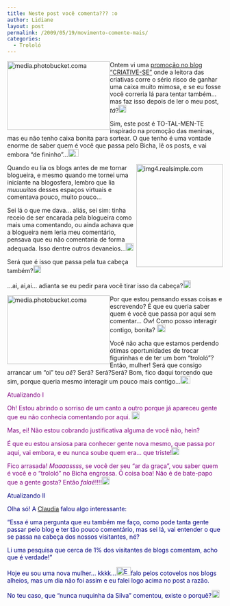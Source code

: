 ```yaml
---
title: Neste post você comenta??? :o
author: Lidiane
layout: post
permalink: /2009/05/19/movimento-comente-mais/
categories:
  - Trololó
---
```

[<img style="display: inline; margin-left: 0; margin-right: 0; border-width: 0;" title="media.photobucket.coma" src="https://www.trololodemulher.com.br/2009/05/media-photobucket-coma_thumb.jpg" border="0" alt="media.photobucket.coma" width="240" height="160" align="left" />](https://www.trololodemulher.com.br/2009/05/media-photobucket-coma.jpg) Ontem vi uma <a href="http://criativesse.blogspot.com/2009/05/quem-somos-nos-e-quem-e-voce.html" target="_blank" rel="noopener noreferrer">promoção no blog “CRIATIVE-SE”</a> onde a leitora das criativas corre o sério risco de ganhar uma caixa muito mimosa, e se eu fosse você correria lá para tentar também… mas faz isso depois de ler o meu post, _tá_?[<img style="display: inline;" title="EmoticonShy" src="https://www.trololodemulher.com.br/2009/05/emoticonshy_thumb.gif" alt="EmoticonShy" width="18" height="18" />](https://www.trololodemulher.com.br/2009/05/emoticonshy.gif)

Sim, este post é TO-TAL-MEN-TE inspirado na promoção das meninas, mas eu não tenho caixa bonita para sortear. O que tenho é uma vontade enorme de saber quem é você que passa pelo Bicha, lê os posts, e vai embora “de fininho”…[<img style="display: inline;" title="EmoticonCrying" src="https://www.trololodemulher.com.br/2009/05/emoticoncrying_thumb.gif" alt="EmoticonCrying" width="25" height="18" />](https://www.trololodemulher.com.br/2009/05/emoticoncrying.gif)

[<img style="display: inline; margin-left: 0; margin-right: 0; border-width: 0;" title="img4.realsimple.com" src="https://www.trololodemulher.com.br/2009/05/img4-realsimple-com_thumb.jpg" border="0" alt="img4.realsimple.com" width="202" height="240" align="right" />](https://www.trololodemulher.com.br/2009/05/img4-realsimple-com.jpg) Quando eu lia os blogs antes de me tornar blogueira, e mesmo quando me tornei uma iniciante na blogosfera, lembro que lia _muuuuitos_ desses espaços virtuais e comentava pouco, muito pouco…

Sei lá o que me dava… aliás, sei sim: tinha receio de ser encarada pela blogueira como mais uma comentando, ou ainda achava que a blogueira nem leria meu comentário, pensava que eu não comentaria de forma adequada. Isso dentre outros devaneios…[<img style="display: inline;" title="EmoticonGoofy" src="https://www.trololodemulher.com.br/2009/05/emoticongoofy_thumb.gif" alt="EmoticonGoofy" width="18" height="18" />](https://www.trololodemulher.com.br/2009/05/emoticongoofy.gif)

Será que é isso que passa pela tua cabeça também?[<img style="display: inline;" title="EmoticonEyebrow" src="https://www.trololodemulher.com.br/2009/05/emoticoneyebrow_thumb.gif" alt="EmoticonEyebrow" width="18" height="18" />](https://www.trololodemulher.com.br/2009/05/emoticoneyebrow.gif)

…ai, ai,ai… adianta se eu pedir para você tirar isso da cabeça?[<img style="display: inline;" title="EmoticonConfused" src="https://www.trololodemulher.com.br/2009/05/emoticonconfused_thumb.gif" alt="EmoticonConfused" width="18" height="18" />](https://www.trololodemulher.com.br/2009/05/emoticonconfused.gif)

[<img style="display: inline; margin-left: 0; margin-right: 0; border-width: 0;" title="media.photobucket.coma" src="https://www.trololodemulher.com.br/2009/05/media-photobucket-coma_thumb1.jpg" border="0" alt="media.photobucket.coma" width="240" height="160" align="left" />](https://www.trololodemulher.com.br/2009/05/media-photobucket-coma1.jpg) Por que estou pensando essas coisas e escrevendo? É que eu queria saber quem é você que passa por aqui sem comentar… _Ow_! Como posso interagir contigo, bonita? [<img style="display: inline;" title="EmoticonSurprised" src="https://www.trololodemulher.com.br/2009/05/emoticonsurprised_thumb.gif" alt="EmoticonSurprised" width="20" height="18" />](https://www.trololodemulher.com.br/2009/05/emoticonsurprised.gif)

Você não acha que estamos perdendo ótimas oportunidades de trocar figurinhas e de ter um bom “trololó”? Então, mulher! Será que consigo arrancar um “oi” teu _aê_? Será? Será?Será? Bom, fico daqui torcendo que sim, porque queria mesmo interagir um pouco mais contigo…[<img style="display: inline;" title="EmoticonThumbsUp" src="https://www.trololodemulher.com.br/2009/05/emoticonthumbsup_thumb.gif" alt="EmoticonThumbsUp" width="23" height="18" />](https://www.trololodemulher.com.br/2009/05/emoticonthumbsup.gif)

<span style="color: #800080;">Atualizando I</span>

<span style="color: #800080;">Oh! Estou abrindo o sorriso de um canto a outro porque já apareceu gente que eu não conhecia comentando por aqui. <a href="https://www.trololodemulher.com.br/2009/05/emoticonbigsmile.gif"><img style="display: inline;" title="EmoticonBigSmile" src="https://www.trololodemulher.com.br/2009/05/emoticonbigsmile_thumb.gif" alt="EmoticonBigSmile" width="18" height="18" /></a> </span>

<span style="color: #800080;">Mas, ei! Não estou cobrando justificativa alguma de você não, hein?</span>

<span style="color: #800080;">É que eu estou ansiosa para conhecer gente nova mesmo, que passa por aqui, vai embora, e eu nunca soube quem era&#8230; que triste!<a href="https://www.trololodemulher.com.br/2009/05/emoticonsad.gif"><img style="display: inline;" title="EmoticonSad" src="https://www.trololodemulher.com.br/2009/05/emoticonsad_thumb.gif" alt="EmoticonSad" width="18" height="18" /></a>  </span>

<span style="color: #800080;">Fico arrasada! <em>Maaaassss</em>, se você der seu “ar da graça”, vou saber quem é você e o “trololó” no Bicha engrossa. Ô coisa boa! Não é de bate-papo que a gente gosta? Então <em>falaê</em>!!!!<a href="https://www.trololodemulher.com.br/2009/05/emoticoncool.gif"><img style="display: inline;" title="EmoticonCool" src="https://www.trololodemulher.com.br/2009/05/emoticoncool_thumb.gif" alt="EmoticonCool" width="18" height="18" /></a> </span>

<span style="color: #000080;">Atualizando II</span>

<span style="color: #000080;">Olha só! A</span> <a href="http://www.sefossenaminhacasa.blogspot.com/" target="_blank" rel="noopener noreferrer">Claudia</a> <span style="color: #000080;">falou algo interessante:</span>

<span style="color: #000080;">“Essa é uma pergunta que eu também me faço, como pode tanta gente passar pelo blog e ter tão pouco comentário, mas sei lá, vai entender o que se passa na cabeça dos nossos visitantes, né?</span>

<span style="color: #000080;">Li uma pesquisa que cerca de 1% dos visitantes de blogs comentam, acho que é verdade!”</span>

<span style="color: #000080;">Hoje eu sou uma nova mulher&#8230; kkkk&#8230;<img style="display: inline;" title="EmoticonHysterical" src="https://www.trololodemulher.com.br/2009/05/emoticonhysterical_thumb.gif" alt="EmoticonHysterical" width="34" height="20" />falo pelos cotovelos nos blogs alheios, mas um dia não foi assim e eu falei logo acima no post a razão. </span>

<span style="color: #000080;">No teu caso, que “nunca nuquinha da Silva” comentou, existe o porquê?<a href="https://www.trololodemulher.com.br/2009/05/emoticoneyebrow1.gif"><img style="display: inline;" title="EmoticonEyebrow" src="https://www.trololodemulher.com.br/2009/05/emoticoneyebrow_thumb1.gif" alt="EmoticonEyebrow" width="18" height="18" /></a> </span>